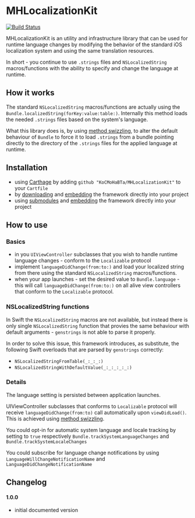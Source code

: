 # MHLocalizationKit
[![Build Status](https://app.bitrise.io/app/a71104b9ca60c8dc/status.svg?token=DSPum5gnwY2pbUR8gZonpQ&branch=master)](https://app.bitrise.io/app/a71104b9ca60c8dc)

[method swizzling]:
https://www.google.bg/url?sa=t&rct=j&q=&esrc=s&source=web&cd=1&ved=0ahUKEwiC5POo3dbSAhWF1hoKHSWuAswQFggaMAA&url=http%3A%2F%2Fnshipster.com%2Fmethod-swizzling%2F&usg=AFQjCNGmVmqs_9prQvsgkkXKW2lT5HM-YA

MHLocalizationKit is an utility and infrastructure library that can be used for runtime language changes by modifying the behavior of the standard iOS localization system and using the same translation resources.

In short - you continue to use `.strings` files and `NSLocalizedString` macros/functions with the ability to specify and change the language at runtime.

## How it works
The standard `NSLocalizedString` macros/functions are actually using the `Bundle.localizedString(forKey:value:table:)`. Internally this method loads the needed `.strings` files based on the system's language.

What this library does is, by using [method swizzling], to alter the default behaviour of `Bundle` to force it to load `.strings` from a bundle pointing directly to the directory of the `.strings` files for the applied language at runtime.

## Installation

[embedding]:
https://developer.apple.com/library/content/technotes/tn2435/_index.html#//apple_ref/doc/uid/DTS40017543-CH1-PROJ_CONFIG-APPS_WITH_MULTIPLE_XCODE_PROJECTS

- using [Carthage](https://github.com/Carthage/Carthage) by adding `github "KoCMoHaBTa/MHLocalizationKit"` to your `Cartfile`
- by [downloading](https://github.com/KoCMoHaBTa/MHLocalizationKit/releases) and [embedding] the framework directly into your project
- using [submodules](http://git-scm.com/docs/git-submodule) and [embedding] the framework directly into your project

## How to use

### Basics
- in you `UIViewController` subclasses that you wish to handle runtime language changes - conform to the `Localizable` protocol
- implement `languageDidChange(from:to:)` and load your localized string from there using the standard `NSLocalizedString` macros/functions.
- when your app launches - set the desired value to `Bundle.language` - this will call `languageDidChange(from:to:)` on all alive view controllers that conform to the `Localizable` protocol.

### NSLocalizedString functions
In Swift the `NSLocalizedString` macros are not available, but instead there is only single `NSLocalizedString` function that provies the same behaviour with default arguments - `genstrings` is not able to parse it properly.

In order to solve this issue, this framework introduces, as substitute, the following Swift overloads that are parsed by `genstrings` correctly:

- `NSLocalizedStringFromTable(_:_:_:)`
- `NSLocalizedStringWithDefaultValue(_:_:_:_:_:)`

### Details
The language setting is persisted between application launches.

UIViewController subclasses that conforms to `Localizable` protocol will receive `languageDidChange(from:to)` call automatically upon `viewDidLoad()`. This is achieved using [method swizzling].

You could opt-in for automatic system language and locale tracking by setting to `true` respectively `Bundle.trackSystemLanguageChanges` and `Bundle.trackSystemLocaleChanges`

You could subscribe for language change notifications by using `LanguageWillChangeNotificationName` and `LanguageDidChangeNotificationName`

## Changelog

#### 1.0.0
- initial documented version

